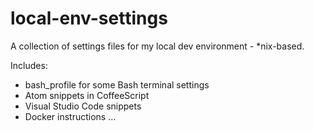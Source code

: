 # local-env-settings
A collection of settings files for my local dev environment - *nix-based.

Includes:
 - bash_profile for some Bash terminal settings
 - Atom snippets in CoffeeScript
 - Visual Studio Code snippets
 - Docker instructions
 ...

